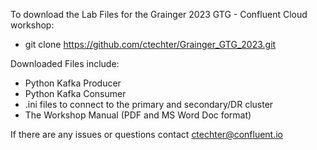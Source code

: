 To download the Lab Files for the Grainger 2023 GTG - Confluent Cloud workshop:
- git clone https://github.com/ctechter/Grainger_GTG_2023.git

Downloaded Files include:
  - Python Kafka Producer
  - Python Kafka Consumer
  - .ini files to connect to the primary and secondary/DR cluster
  - The Workshop Manual (PDF and MS Word Doc format)


If there are any issues or questions contact ctechter@confluent.io
